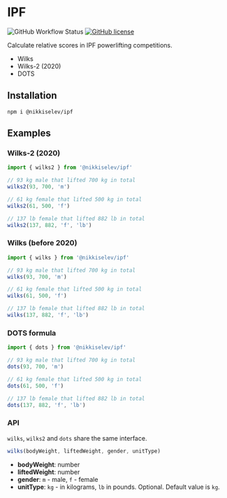 # IPF


 ![GitHub Workflow Status](https://img.shields.io/github/workflow/status/nikkiselev/ipf/Node.js%20CI?style=flat-square) [![GitHub license](https://img.shields.io/github/license/nikkiselev/ipf?style=flat-square)](https://github.com/nikkiselev/ipf/blob/master/LICENSE)




Calculate relative scores in IPF powerlifting competitions.

- Wilks
- Wilks-2 (2020)
- DOTS

## Installation
````shell
npm i @nikkiselev/ipf
````
## Examples

### Wilks-2 (2020)

```typescript
import { wilks2 } from '@nikkiselev/ipf'

// 93 kg male that lifted 700 kg in total
wilks2(93, 700, 'm')

// 61 kg female that lifted 500 kg in total
wilks2(61, 500, 'f')

// 137 lb female that lifted 882 lb in total
wilks2(137, 882, 'f', 'lb')
```

### Wilks (before 2020)

```typescript
import { wilks } from '@nikkiselev/ipf'

// 93 kg male that lifted 700 kg in total
wilks(93, 700, 'm')

// 61 kg female that lifted 500 kg in total
wilks(61, 500, 'f')

// 137 lb female that lifted 882 lb in total
wilks(137, 882, 'f', 'lb')
```

### DOTS formula

```typescript
import { dots } from '@nikkiselev/ipf'

// 93 kg male that lifted 700 kg in total
dots(93, 700, 'm')

// 61 kg female that lifted 500 kg in total
dots(61, 500, 'f')

// 137 lb female that lifted 882 lb in total
dots(137, 882, 'f', 'lb')
```

### API

`wilks`, `wilks2` and `dots` share the same interface.

```typescript
wilks(bodyWeight, liftedWeight, gender, unitType)
```

- **bodyWeight**: number
- **liftedWeight**: number
- **gender**: `m` - male, `f` - female
- **unitType**: `kg` - in kilograms, `lb` in pounds. Optional. Default value is `kg`.



